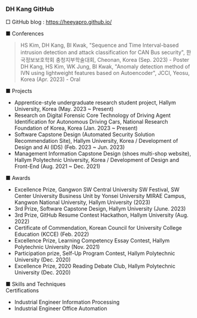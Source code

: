 ### DH Kang GitHub

□ GitHub blog :  https://heeyapro.github.io/ <br>

■ Conferences <br>
> HS Kim, DH Kang, BI Kwak, "Sequence and Time Interval-based intrusion detection and attack classification for CAN Bus security", 한국정보보호학회 충청지부학술대회, Cheonan, Korea (Sep. 2023) - Poster<br>
> DH Kang, HS Kim, WK Jung, BI Kwak, "Anomaly detection method of IVN using lightweight features based on Autoencoder", JCCI, Yeosu, Korea (Apr. 2023) - Oral<br>

■ Projects <br>
- Apprentice-style undergraduate research student project, Hallym University, Korea (May. 2023 ~ Present)  <br>
- Research on Digital Forensic Core Technology of Driving Agent Identification for Autonomous Driving Cars, National Research Foundation of Korea, Korea (Jan. 2023 ~ Present)  <br>
- Software Capstone Design (Automated Security Solution Recommendation Site), Hallym University, Korea / Development of Design and AI (IDS) (Feb. 2023 ~ Jun. 2023)  <br>
- Management Information Capstone Design (shoes multi-shop website), Hallym Polytechnic University, Korea / Development of Design and Front-End (Aug. 2021 ~ Dec. 2021) <br>

■ Awards <br>
- Excellence Prize, Gangwon SW Central University SW Festival, SW Center University Business Unit by Yonsei University MIRAE Campus, Kangwon National University, Hallym University (2023) <br>
- 3rd Prize, Software Capstone Design, Hallym University (June. 2023) <br>
- 3rd Prize, GitHub Resume Contest Hackathon, Hallym University (Aug. 2022) <br>
- Certificate of Commendation, Korean Council for University College Education (KCCE) (Feb. 2022) <br>
- Excellence Prize, Learning Competency Essay Contest, Hallym Polytechnic University (Nov. 2021) <br>
- Participation prize, Self-Up Program Contest, Hallym Polytechnic University (Dec. 2020) <br>
- Excellence Prize, 2020 Reading Debate Club, Hallym Polytechnic University (Dec. 2020) <br>

■ Skills and Techniques  <br>
Certifications<br>
- Industrial Engineer Information Processing<br>
- Industrial Engineer Office Automation<br>
